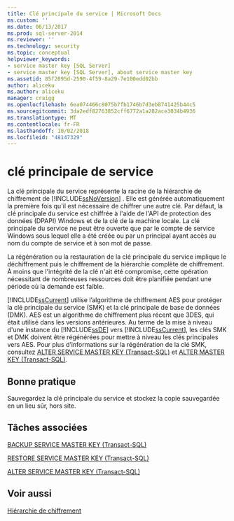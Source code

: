 ```yaml
---
title: Clé principale du service | Microsoft Docs
ms.custom: ''
ms.date: 06/13/2017
ms.prod: sql-server-2014
ms.reviewer: ''
ms.technology: security
ms.topic: conceptual
helpviewer_keywords:
- service master key [SQL Server]
- service master key [SQL Server], about service master key
ms.assetid: 85f2095d-2590-4f59-8a29-7e100edd02bb
author: aliceku
ms.author: aliceku
manager: craigg
ms.openlocfilehash: 6ea074466c8075b7fb1746b7d3eb8741425b44c5
ms.sourcegitcommit: 3da2edf82763852cff6772a1a282ace3034b4936
ms.translationtype: MT
ms.contentlocale: fr-FR
ms.lasthandoff: 10/02/2018
ms.locfileid: "48147329"
---
```

# <a name="service-master-key"></a>clé principale de service
  La clé principale du service représente la racine de la hiérarchie de chiffrement de [!INCLUDE[ssNoVersion](../../../includes/ssnoversion-md.md)] . Elle est générée automatiquement la première fois qu'il est nécessaire de chiffrer une autre clé. Par défaut, la clé principale du service est chiffrée à l'aide de l'API de protection des données (DPAPI) Windows et de la clé de la machine locale. La clé principale du service ne peut être ouverte que par le compte de service Windows sous lequel elle a été créée ou par un principal ayant accès au nom du compte de service et à son mot de passe.  
  
 La régénération ou la restauration de la clé principale du service implique le déchiffrement puis le chiffrement de la hiérarchie complète de chiffrement. À moins que l'intégrité de la clé n'ait été compromise, cette opération nécessitant de nombreuses ressources doit être planifiée pendant une période où la demande est faible.  
  
 [!INCLUDE[ssCurrent](../../../includes/sscurrent-md.md)] utilise l’algorithme de chiffrement AES pour protéger la clé principale du service (SMK) et la clé principale de base de données (DMK). AES est un algorithme de chiffrement plus récent que 3DES, qui était utilisé dans les versions antérieures. Au terme de la mise à niveau d'une instance du [!INCLUDE[ssDE](../../../includes/ssde-md.md)] vers [!INCLUDE[ssCurrent](../../../includes/sscurrent-md.md)], les clés SMK et DMK doivent être régénérées pour mettre à niveau les clés principales vers AES. Pour plus d’informations sur la régénération de la clé SMK, consultez [ALTER SERVICE MASTER KEY &#40;Transact-SQL&#41;](/sql/t-sql/statements/alter-service-master-key-transact-sql) et [ALTER MASTER KEY &#40;Transact-SQL&#41;](/sql/t-sql/statements/alter-master-key-transact-sql).  
  
## <a name="best-practice"></a>Bonne pratique  
 Sauvegardez la clé principale du service et stockez la copie sauvegardée en un lieu sûr, hors site.  
  
## <a name="related-tasks"></a>Tâches associées  
 [BACKUP SERVICE MASTER KEY &#40;Transact-SQL&#41;](/sql/t-sql/statements/backup-service-master-key-transact-sql)  
  
 [RESTORE SERVICE MASTER KEY &#40;Transact-SQL&#41;](/sql/t-sql/statements/restore-service-master-key-transact-sql)  
  
 [ALTER SERVICE MASTER KEY &#40;Transact-SQL&#41;](/sql/t-sql/statements/alter-service-master-key-transact-sql)  
  
## <a name="see-also"></a>Voir aussi  
 [Hiérarchie de chiffrement](encryption-hierarchy.md)  
  
  
